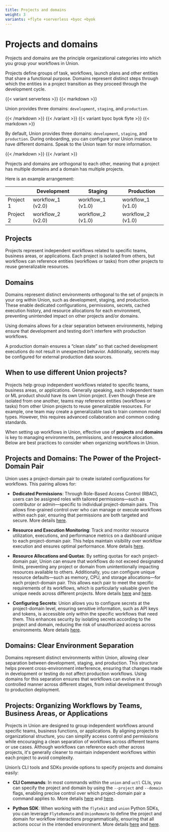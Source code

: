 ```yaml
---
title: Projects and domains
weight: 3
variants: +flyte +serverless +byoc +byok
---
```



# Projects and domains

Projects and domains are the principle organizational categories into which you group your workflows in Union.

Projects define groups of task, workflows, launch plans and other entities that share a functional purpose.
Domains represent distinct steps through which the entities in a project transition as they proceed through the development cycle.

{{< variant serverless >}}
{{< markdown >}}

Union provides three domains: `development`, `staging`, and `production`.

{{< /markdown >}}
{{< /variant >}}
{{< variant byoc byok flyte >}}
{{< markdown >}}

By default, Union provides three domains: `development`, `staging`, and `production`.
During onboarding, you can configure your Union instance to have different domains.
Speak to the Union team for more information.

{{< /markdown >}}
{{< /variant >}}

Projects and domains are orthogonal to each other, meaning that a project has
multiple domains and a domain has multiple projects.

Here is an example arrangement:

|           | Development       | Staging           | Production        |
|-----------|-------------------|-------------------|-------------------|
| Project 1 | workflow_1 (v2.0) | workflow_1 (v1.0) | workflow_1 (v1.0) |
| Project 2 | workflow_2 (v2.0) | workflow_2 (v1.0) | workflow_2 (v1.0) |


## Projects

Projects represent independent workflows related to specific teams, business
areas, or applications.  Each project is isolated from others, but workflows can
reference entities (workflows or tasks) from other projects to reuse
generalizable resources.


## Domains

Domains represent distinct environments orthogonal to the set of projects in
your org within Union, such as development, staging, and production.  These
enable dedicated configurations, permissions, secrets, cached execution history,
and resource allocations for each environment, preventing unintended impact on
other projects and/or domains.

Using domains allows for a clear separation between environments, helping ensure
that development and testing don't interfere with production workflows.

A production domain ensures a “clean slate” so that cached development
executions do not result in unexpected behavior.  Additionally, secrets may be
configured for external production data sources.


## When to use different Union projects?

Projects help group independent workflows related to specific teams, business
areas, or applications.  Generally speaking, each independent team or ML product
should have its own Union project.  Even though these are isolated from one
another, teams may reference entities (workflows or tasks) from other Union
projects to reuse generalizable resources.  For example, one team may create a
generalizable task to train common model types.  However, this requires advanced
collaboration and common coding standards.

When setting up workflows in Union, effective use of **projects** and
**domains** is key to managing environments, permissions, and resource
allocation.  Below are best practices to consider when organizing workflows in
Union.


## Projects and Domains: The Power of the Project-Domain Pair

Union uses a project-domain pair to create isolated configurations for
workflows. This pairing allows for:

* **Dedicated Permissions**: Through Role-Based Access Control (RBAC), users can be assigned roles with tailored permissions—such as contributor or admin—specific to individual project-domain pairs. This allows fine-grained control over who can manage or execute workflows within each pair, ensuring that permissions are both targeted and secure. More details [here](https://docs.union.ai/byoc/user-guide/administration/user-management#custom-roles-and-policies).

* **Resource and Execution Monitoring**: Track and monitor resource utilization, executions, and performance metrics on a dashboard unique to each project-domain pair. This helps maintain visibility over workflow execution and ensures optimal performance. More details [here](https://docs.union.ai/byoc/user-guide/administration/usage#usage).

* **Resource Allocations and Quotas**: By setting quotas for each project-domain pair, Union can ensure that workflows do not exceed designated limits, preventing any project or domain from unintentionally impacting resources available to others. Additionally, you can configure unique resource defaults—such as memory, CPU, and storage allocations—for each project-domain pair. This allows each pair to meet the specific requirements of its workflows, which is particularly valuable given the unique needs across different projects. More details [here](https://docs.union.ai/byoc/user-guide/core-concepts/tasks/task-hardware-environment/customizing-task-resources#execution-defaults-and-resource-quotas) and [here](https://docs.union.ai/byoc/user-guide/administration/usage#resource-quotas).

* **Configuring Secrets**: Union allows you to configure secrets at the project-domain level, ensuring sensitive information, such as API keys and tokens, is accessible only within the specific workflows that need them. This enhances security by isolating secrets according to the project and domain, reducing the risk of unauthorized access across environments. More details [here](https://docs.union.ai/byoc/user-guide/development-cycle/managing-secrets#managing-secrets).


## Domains: Clear Environment Separation

Domains represent distinct environments within Union, allowing clear separation between development, staging, and production. This structure helps prevent cross-environment interference, ensuring that changes made in development or testing do not affect production workflows. Using domains for this separation ensures that workflows can evolve in a controlled manner across different stages, from initial development through to production deployment.


## Projects: Organizing Workflows by Teams, Business Areas, or Applications

Projects in Union are designed to group independent workflows around specific teams, business functions, or applications. By aligning projects to organizational structure, you can simplify access control and permissions while encouraging a clean separation of workflows across different teams or use cases. Although workflows can reference each other across projects, it's generally cleaner to maintain independent workflows within each project to avoid complexity.

Union’s CLI tools and SDKs provide options to specify projects and domains easily:

* **CLI Commands**: In most commands within the `union` and `uctl` CLIs, you can specify the project and domain by using the `--project` and `--domain` flags, enabling precise control over which project-domain pair a command applies to. More details [here](https://docs.union.ai/byoc/api-reference/union-cli) and [here](https://docs.union.ai/byoc/api-reference/uctl-cli/).

* **Python SDK**: When working with the `flytekit` and `union` Python SDKs, you can leverage `FlyteRemote` and `UnionRemote` to define the project and domain for workflow interactions programmatically, ensuring that all actions occur in the intended environment. More details [here](https://docs.union.ai/byoc/user-guide/development-cycle/union-remote#unionremote) and [here](https://docs.flyte.org/en/latest/api/flytekit/design/control_plane.html).


